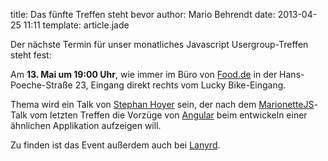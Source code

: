title: Das fünfte Treffen steht bevor
author: Mario Behrendt
date: 2013-04-25 11:11
template: article.jade

Der nächste Termin für unser monatliches Javascript Usergroup-Treffen steht
fest:

Am **13. Mai um 19:00 Uhr**, wie immer im Büro von [Food.de](http://www.food.de)
in der Hans-Poeche-Straße 23, Eingang direkt rechts vom Lucky Bike-Eingang.

Thema wird ein Talk von [Stephan Hoyer](http://github.com/StephanHoyer) sein,
der nach dem [MarionetteJS](http://marionettejs.com)-Talk vom letzten Treffen
die Vorzüge von [Angular](http://angularjs.org/) beim entwickeln einer ähnlichen
Applikation aufzeigen will.

Zu finden ist das Event außerdem auch bei [Lanyrd](http://lanyrd.com/2013/javascript-usergroup-leipzig-treffen-mai/).
